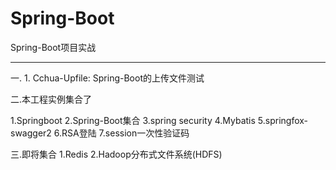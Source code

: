 ﻿# Spring-Boot

Spring-Boot项目实战


---
一.
1.
Cchua-Upfile:
Spring-Boot的上传文件测试

二.本工程实例集合了

1.Springboot
2.Spring-Boot集合
3.spring security
4.Mybatis
5.springfox-swagger2
6.RSA登陆
7.session一次性验证码

三.即将集合
1.Redis
2.Hadoop分布式文件系统(HDFS)




